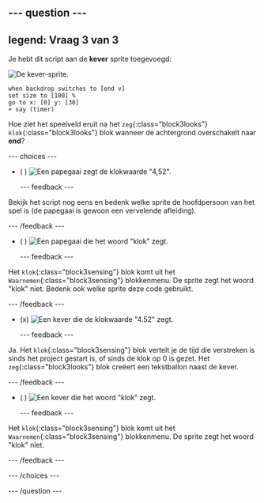 --- question ---
---
legend: Vraag 3 van 3
---

Je hebt dit script aan de **kever** sprite toegevoegd:

![De kever-sprite.](images/bug-sprite.png)

```blocks3
when backdrop switches to [end v]
set size to [100] % 
go to x: [0] y: [30] 
+ say (timer) 
```

Hoe ziet het speelveld eruit na het `zeg`{:class="block3looks"} `klok`{:class="block3looks"} blok wanneer de achtergrond overschakelt naar **end**?

--- choices ---

- ( ) ![Een papegaai zegt de klokwaarde "4,52".](images/quiz_parrot_number.png)

  --- feedback ---

Bekijk het script nog eens en bedenk welke sprite de hoofdpersoon van het spel is (de papegaai is gewoon een vervelende afleiding).

  --- /feedback ---

- ( ) ![Een papegaai die het woord "klok" zegt.](images/quiz_parrot_timer.png)

  --- feedback ---

Het `klok`{:class="block3sensing"} blok komt uit het `Waarnemen`{:class="block3sensing"} blokkenmenu. De sprite zegt het woord "klok" niet. Bedenk ook welke sprite deze code gebruikt.

  --- /feedback ---

- (x) ![Een kever die de klokwaarde "4.52" zegt.](images/quiz_bug_number.png)

  --- feedback ---

Ja. Het `klok`{:class="block3sensing"} blok vertelt je de tijd die verstreken is sinds het project gestart is, of sinds de klok op 0 is gezet. Het `zeg`{:class="block3looks"} blok creëert een tekstballon naast de kever.

  --- /feedback ---

- ( ) ![Een kever die het woord "klok" zegt.](images/quiz_bug_timer.png)

  --- feedback ---

Het `klok`{:class="block3sensing"} blok komt uit het `Waarnemen`{:class="block3sensing"} blokkenmenu. De sprite zegt het woord "klok" niet.

  --- /feedback ---

--- /choices ---

--- /question ---





